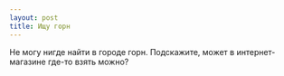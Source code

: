 ```yaml
---
layout: post 
title: Ищу горн 
--- 
```

Не могу нигде найти в городе горн. Подскажите, может в интернет-магазине где-то взять можно?